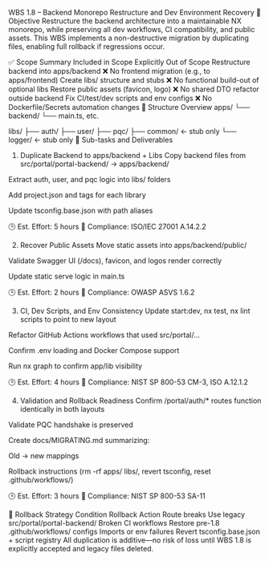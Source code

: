 WBS 1.8 – Backend Monorepo Restructure and Dev Environment Recovery
🎯 Objective Restructure the backend architecture into a maintainable NX monorepo, while preserving all dev workflows, CI compatibility, and public assets. This WBS implements a non-destructive migration by duplicating files, enabling full rollback if regressions occur.

✅ Scope Summary
Included in Scope	Explicitly Out of Scope
Restructure backend into apps/backend	❌ No frontend migration (e.g., to apps/frontend)
Create libs/ structure and stubs	❌ No functional build-out of optional libs
Restore public assets (favicon, logo)	❌ No shared DTO refactor outside backend
Fix CI/test/dev scripts and env configs	❌ No Dockerfile/Secrets automation changes
🧩 Structure Overview
apps/
  └── backend/
      └── main.ts, etc.

libs/
  ├── auth/
  ├── user/
  ├── pqc/
  ├── common/      ← stub only
  └── logger/      ← stub only
🔧 Sub-tasks and Deliverables
1. Duplicate Backend to apps/backend + Libs
Copy backend files from src/portal/portal-backend/ → apps/backend/

Extract auth, user, and pqc logic into libs/ folders

Add project.json and tags for each library

Update tsconfig.base.json with path aliases

🕒 Est. Effort: 5 hours 📘 Compliance: ISO/IEC 27001 A.14.2.2

2. Recover Public Assets
Move static assets into apps/backend/public/

Validate Swagger UI (/docs), favicon, and logos render correctly

Update static serve logic in main.ts

🕒 Est. Effort: 2 hours 📘 Compliance: OWASP ASVS 1.6.2

3. CI, Dev Scripts, and Env Consistency
Update start:dev, nx test, nx lint scripts to point to new layout

Refactor GitHub Actions workflows that used src/portal/...

Confirm .env loading and Docker Compose support

Run nx graph to confirm app/lib visibility

🕒 Est. Effort: 4 hours 📘 Compliance: NIST SP 800-53 CM-3, ISO A.12.1.2

4. Validation and Rollback Readiness
Confirm /portal/auth/* routes function identically in both layouts

Validate PQC handshake is preserved

Create docs/MIGRATING.md summarizing:

Old → new mappings

Rollback instructions (rm -rf apps/ libs/, revert tsconfig, reset .github/workflows/)

🕒 Est. Effort: 3 hours 📘 Compliance: NIST SP 800-53 SA-11

🔄 Rollback Strategy
Condition	Rollback Action
Route breaks	Use legacy src/portal/portal-backend/
Broken CI workflows	Restore pre-1.8 .github/workflows/ configs
Imports or env failures	Revert tsconfig.base.json + script registry
All duplication is additive—no risk of loss until WBS 1.8 is explicitly accepted and legacy files deleted.